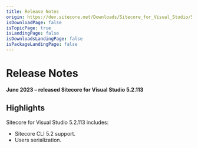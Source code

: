 ```yaml
---
title: Release Notes
origin: https://dev.sitecore.net/Downloads/Sitecore_for_Visual_Studio/5x/Sitecore_for_Visual_Studio_52113/Release_Notes
isDownloadPage: false
isTopicPage: true
isLandingPage: false
isDownloadsLandingPage: false
isPackageLandingPage: false
---
```


# Release Notes

**June 2023 – released Sitecore for Visual Studio 5.2.113**

## Highlights

Sitecore for Visual Studio 5.2.113 includes:

-   Sitecore CLI 5.2 support.
-   Users serialization.